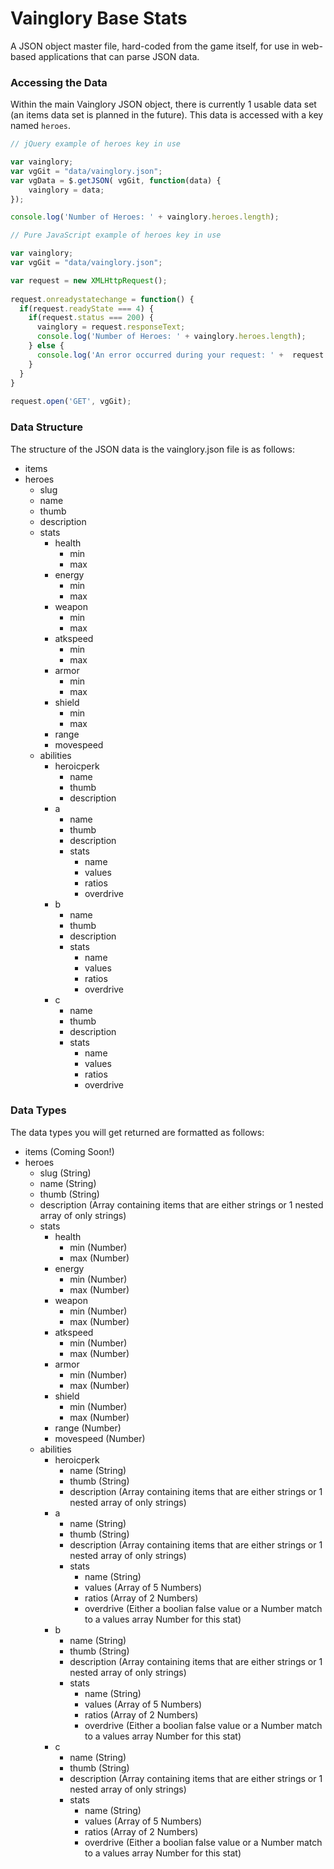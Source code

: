 # Vainglory Base Stats
A JSON object master file, hard-coded from the game itself, for use in web-based applications that can parse JSON data.


### Accessing the Data
Within the main Vainglory JSON object, there is currently 1 usable data set (an items data set is planned in the future). This data is accessed with a key named `heroes`.
```javascript
// jQuery example of heroes key in use

var vainglory;
var vgGit = "data/vainglory.json";
var vgData = $.getJSON( vgGit, function(data) {
    vainglory = data;
});

console.log('Number of Heroes: ' + vainglory.heroes.length);
```

```javascript
// Pure JavaScript example of heroes key in use

var vainglory;
var vgGit = "data/vainglory.json";

var request = new XMLHttpRequest();
 
request.onreadystatechange = function() {
  if(request.readyState === 4) {
    if(request.status === 200) { 
      vainglory = request.responseText;
      console.log('Number of Heroes: ' + vainglory.heroes.length);
    } else {
      console.log('An error occurred during your request: ' +  request.status + ' ' + request.statusText);
    } 
  }
}
 
request.open('GET', vgGit);
```

### Data Structure
The structure of the JSON data is the vainglory.json file is as follows:
* items
* heroes
  * slug
  * name
  * thumb
  * description
  * stats
    * health
      * min
      * max
    * energy
      * min
      * max
    * weapon
      * min
      * max
    * atkspeed
      * min
      * max
    * armor
      * min
      * max
    * shield
      * min
      * max
    * range
    * movespeed
  * abilities
    * heroicperk
      * name
      * thumb
      * description
    * a
      * name
      * thumb
      * description
      * stats
        * name
        * values
        * ratios
        * overdrive
    * b
      * name
      * thumb
      * description
      * stats
        * name
        * values
        * ratios
        * overdrive
    * c
      * name
      * thumb
      * description
      * stats
        * name
        * values
        * ratios
        * overdrive


### Data Types
The data types you will get returned are formatted as follows:
* items (Coming Soon!)
* heroes
  * slug (String)
  * name (String)
  * thumb (String)
  * description (Array containing items that are either strings or 1 nested array of only strings)
  * stats
    * health
      * min (Number)
      * max (Number)
    * energy
      * min (Number)
      * max (Number)
    * weapon
      * min (Number)
      * max (Number)
    * atkspeed
      * min (Number)
      * max (Number)
    * armor
      * min (Number)
      * max (Number)
    * shield
      * min (Number)
      * max (Number)
    * range (Number)
    * movespeed (Number)
  * abilities
    * heroicperk
      * name (String)
      * thumb (String)
      * description (Array containing items that are either strings or 1 nested array of only strings)
    * a
      * name (String)
      * thumb (String)
      * description (Array containing items that are either strings or 1 nested array of only strings)
      * stats
        * name (String)
        * values (Array of 5 Numbers)
        * ratios (Array of 2 Numbers)
        * overdrive (Either a boolian false value or a Number match to a values array Number for this stat)
    * b
      * name (String)
      * thumb (String)
      * description (Array containing items that are either strings or 1 nested array of only strings)
      * stats
        * name (String)
        * values (Array of 5 Numbers)
        * ratios (Array of 2 Numbers)
        * overdrive (Either a boolian false value or a Number match to a values array Number for this stat)
    * c
      * name (String)
      * thumb (String)
      * description (Array containing items that are either strings or 1 nested array of only strings)
      * stats
        * name (String)
        * values (Array of 5 Numbers)
        * ratios (Array of 2 Numbers)
        * overdrive (Either a boolian false value or a Number match to a values array Number for this stat)
